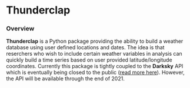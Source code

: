 # Thunderclap

### Overview

**Thunderclap** is a Python package providing the ability to build a weather database 
using user defined locations and dates. The idea is that reserchers who wish to include
certain weather variables in analysis can quickly build a time series based on user provided
latitude/longitude coordinates. Currently this package is tightly coupled to the **Darksky** 
API which is eventually being closed to the public ([read more here](https://blog.darksky.net/dark-sky-has-a-new-home/)).
However, the API will be available through the end of 2021.